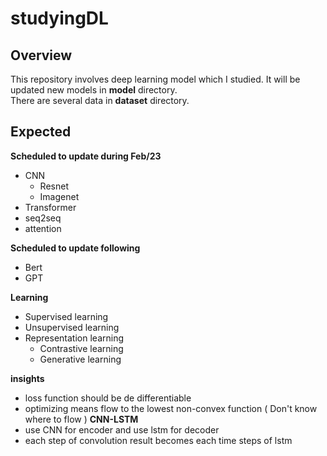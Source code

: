 # studyingDL

## Overview
  This repository involves deep learning model which I studied. It will be updated new models in **model** directory.   
  There are several data in **dataset** directory.
  
  
## Expected  
  **Scheduled to update during Feb/23**
  * CNN
    * Resnet
    * Imagenet
  * Transformer
  * seq2seq
  * attention 
  
 
**Scheduled to update following**
  * Bert
  * GPT

**Learning**
  * Supervised learning
  * Unsupervised learning  
  * Representation learning
    * Contrastive learning
    * Generative learning

**insights**
  * loss function should be de differentiable
  * optimizing means flow to the lowest non-convex function ( Don't know where to flow )
**CNN-LSTM**
  * use CNN for encoder and use lstm for decoder
  * each step of convolution result becomes each time steps of lstm
